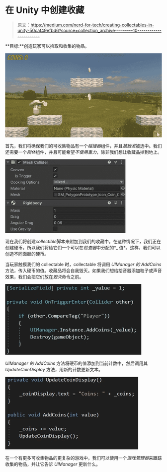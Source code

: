 # 在 Unity 中创建收藏

> 原文：<https://medium.com/nerd-for-tech/creating-collectables-in-unity-50caf49efbd6?source=collection_archive---------10----------------------->

**目标:**创造玩家可以拾取和收集的物品。

![](img/c403cf9bee8c4c736e7861a1fa8b6c59.png)

首先，我们将确保我们的可收集物品有一个*碰撞器*组件，并且*被触发*被选中。我们还需要一个*刚体*组件，并且可能希望*不使用重力*，除非我们想让收藏品掉到地上。

![](img/c0bba1159a06984401938c37736d5e3d.png)

现在我们将创建*collectible*脚本来附加到我们的收藏中。在这种情况下，我们正在创建硬币，所以我们将给它们一个可以在*检查器*中分配的*_ 值*。这样，我们可以创造不同面额的硬币。

当玩家触摸我们的 collectable 时，collectable 将调用 *UIManager 的* *AddCoins* 方法，传入硬币的值。收藏品将会自我毁灭。如果我们想给拾音器添加粒子或声音效果，我们会把它们放在*毁灭*命令之前。

![](img/19d8050bbc216d96ef4d48469f642012.png)

*UIManager 的 AddCoins* 方法将硬币的值添加到当前计数中，然后调用其 *UpdateCoinDisplay* 方法，用新的计数更新文本。

![](img/f973c0d065d2b662580907cf9f6e99cb.png)

在一个有更多可收集物品的更复杂的游戏中，我们可以使用一个*游戏管理器*来跟踪收集的物品，并让它告诉 *UIManager* 更新什么。